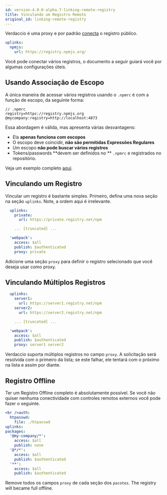 ```yaml
---
id: version-4.0.0-alpha.7-linking-remote-registry
title: Vinculando um Registro Remoto
original_id: linking-remote-registry
---
```


Verdaccio é uma proxy e por padrão [conecta](uplinks.md) o registro público.

```yaml
uplinks:
  npmjs:
    url: https://registry.npmjs.org/
```

Você pode conectar vários registros, o documento a seguir guiará você por algumas configurações úteis.

## Usando Associação de Escopo

A única maneira de acessar vários registros usando o `.npmrc` é com a função de escopo, da seguinte forma:

    // .npmrc
    registry=https://registry.npmjs.org
    @mycompany:registry=http://localhost:4873
    

Essa abordagem é válida, mas apresenta várias desvantagens:

* Ela **apenas funciona com escopos**
* O escopo deve coincidir, **não são permitidas Expressões Regulares**
* Um escopo **não pode buscar vários registros**
* Tokens/passwords **devem ser definidos no ** `.npmrc` e registrados no repositório.

Veja um exemplo completo [aqui](https://stackoverflow.com/questions/54543979/npmrc-multiple-registries-for-the-same-scope/54550940#54550940).

## Vinculando um Registro

Vincular um registro é bastante simples. Primeiro, defina uma nova seção na seção `uplinks`. Note, a ordem aqui é irrelevante.

```yaml
  uplinks:
    private:
      url: https://private.registry.net/npm

    ... [truncated] ...

  'webpack':
    access: $all
    publish: $authenticated
    proxy: private

```

Adicione uma seção `proxy` para definir o registro selecionado que você deseja usar como proxy.

## Vinculando Múltiplos Registros

```yaml
  uplinks:
    server1:
      url: https://server1.registry.net/npm
    server2:
      url: https://server2.registry.net/npm

    ... [truncated] ...

  'webpack':
    access: $all
    publish: $authenticated
    proxy: server1 server2
```

Verdaccio suporta múltiplos registros no campo `proxy`. A solicitação será resolvida com o primeiro da lista; se este falhar, ele tentará com o próximo na lista e assim por diante.

## Registro Offline

Ter um Registro Offline completo é absolutamente possível. Se você não quiser nenhuma conectividade com controles remotos externos você pode fazer o seguinte.

```yaml
<br />auth:
  htpasswd:
    file: ./htpasswd
uplinks:
packages:
  '@my-company/*':
    access: $all
    publish: none
  '@*/*':
    access: $all
    publish: $authenticated
  '**':
    access: $all
    publish: $authenticated
```

Remove todos os campos `proxy` de cada seção dos `pacotes`. The registry will became full offline.
